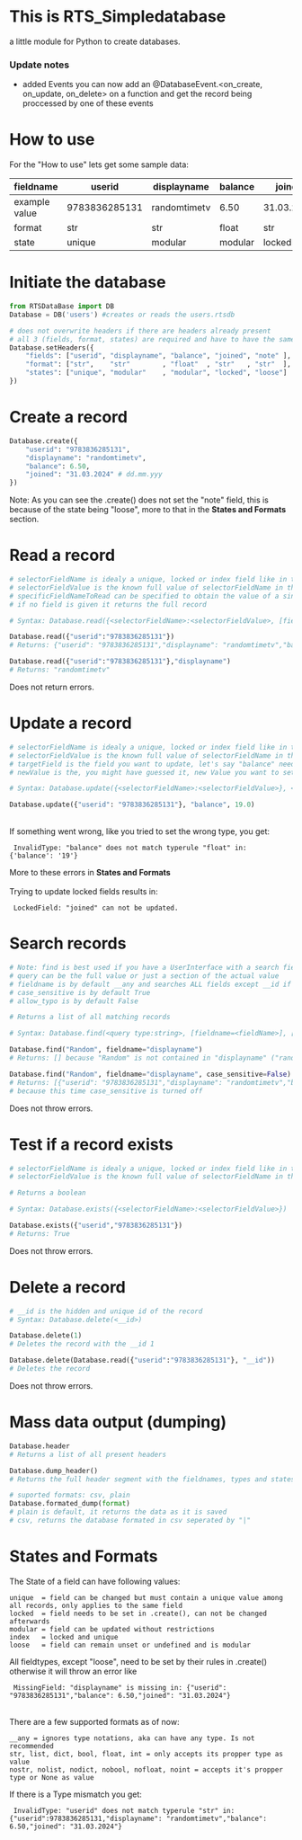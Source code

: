 # This is RTS_Simpledatabase

a little module for Python to create databases.

### Update notes

- added Events
you can now add an @DatabaseEvent.<on_create, on_update, on_delete> on a function and get the record being proccessed by one of these events

# How to use

For the "How to use" lets get some sample data:

| fieldname      | userid        | displayname   | balance  | joined     | note  
|----------------|---------------|---------------|----------|------------|-------
| example value  | 9783836285131 | randomtimetv  | 6.50     | 31.03.2024 |       
| format         | str           | str           | float    | str        | str   
| state          | unique        | modular       | modular  | locked     | loose 

# Initiate the database
```py
from RTSDataBase import DB
Database = DB('users') #creates or reads the users.rtsdb

# does not overwrite headers if there are headers already present
# all 3 (fields, format, states) are required and have to have the same length (in this case 5 entries)
Database.setHeaders({ 
    "fields": ["userid", "displayname", "balance", "joined", "note" ], 
    "format": ["str",    "str"        , "float"  , "str"   , "str"  ], 
    "states": ["unique", "modular"    , "modular", "locked", "loose"]
})
```



# Create a record
```py
Database.create({
    "userid": "9783836285131",
    "displayname": "randomtimetv",
    "balance": 6.50,
    "joined": "31.03.2024" # dd.mm.yyy
})
```
Note: As you can see the .create() does not set the "note" field, this is because of the state being "loose", more to that in the **States and Formats** section.

# Read a record
```py
# selectorFieldName is idealy a unique, locked or index field like in this case "userid"
# selectorFieldValue is the known full value of selectorFieldName in this case "9783836285131"
# specificFieldNameToRead can be specified to obtain the value of a single field of the specified record
# if no field is given it returns the full record

# Syntax: Database.read({<selectorFieldName>:<selectorFieldValue>, [field=specificFieldNameToRead]})

Database.read({"userid":"9783836285131"})
# Returns: {"userid": "9783836285131","displayname": "randomtimetv","balance": 6.50,"joined": "31.03.2024"}

Database.read({"userid":"9783836285131"},"displayname")
# Returns: "randomtimetv"

```
Does not return errors.

# Update a record
```py
# selectorFieldName is idealy a unique, locked or index field like in this case "userid"
# selectorFieldValue is the known full value of selectorFieldName in this case "9783836285131"
# targetField is the field you want to update, let's say "balance" needs to be updated
# newValue is the, you might have guessed it, new Value you want to set, lets say: 19.0

# Syntax: Database.update({<selectorFieldName>:<selectorFieldValue>}, <targetField>, <newValue>)

Database.update({"userid": "9783836285131"}, "balance", 19.0)
```
<br/>If something went wrong, like you tried to set the wrong type, you get:
```
 InvalidType: "balance" does not match typerule "float" in: {'balance': '19'}
```
More to these errors in **States and Formats**
<br/><br/>Trying to update locked fields results in:
```
 LockedField: "joined" can not be updated.
```


# Search records
```py
# Note: find is best used if you have a UserInterface with a search field
# query can be the full value or just a section of the actual value
# fieldname is by default __any and searches ALL fields except __id if they atleast partially contain query, specify to limit the search to a single field
# case_sensitive is by default True
# allow_typo is by default False

# Returns a list of all matching records

# Syntax: Database.find(<query type:string>, [fieldname=<fieldName>], [case_sensitive=<True|False>], [allow_typo=<True|False>])

Database.find("Random", fieldname="displayname")
# Returns: [] because "Random" is not contained in "displayname" ("random" would be contained)

Database.find("Random", fieldname="displayname", case_sensitive=False)
# Returns: [{"userid": "9783836285131","displayname": "randomtimetv","balance": 6.50,"joined": "31.03.2024"}]
# because this time case_sensitive is turned off
```
Does not throw errors.


# Test if a record exists
```py
# selectorFieldName is idealy a unique, locked or index field like in this case "userid"
# selectorFieldValue is the known full value of selectorFieldName in this case "9783836285131"

# Returns a boolean

# Syntax: Database.exists({<selectorFieldName>:<selectorFieldValue>})

Database.exists({"userid","9783836285131"})
# Returns: True
```
Does not throw errors.

# Delete a record
```py
# __id is the hidden and unique id of the record
# Syntax: Database.delete(<__id>)

Database.delete(1)
# Deletes the record with the __id 1

Database.delete(Database.read({"userid":"9783836285131"}, "__id"))
# Deletes the record 
```
Does not throw errors.

# Mass data output (dumping)
```py
Database.header
# Returns a list of all present headers

Database.dump_header()
# Returns the full header segment with the fieldnames, types and states

# suported formats: csv, plain  
Database.formated_dump(format)
# plain is default, it returns the data as it is saved 
# csv, returns the database formated in csv seperated by "|"
```

# States and Formats


The State of a field can have following values:
```
unique  = field can be changed but must contain a unique value among all records, only applies to the same field
locked  = field needs to be set in .create(), can not be changed afterwards
modular = field can be updated without restrictions
index   = locked and unique
loose   = field can remain unset or undefined and is modular
```
All fieldtypes, except "loose", need to be set by their rules in .create() otherwise it will throw an error like 
```
 MissingField: "displayname" is missing in: {"userid": "9783836285131","balance": 6.50,"joined": "31.03.2024"}
```

<br/>There are a few supported formats as of now:
```
__any = ignores type notations, aka can have any type. Is not recommended
str, list, dict, bool, float, int = only accepts its propper type as value
nostr, nolist, nodict, nobool, nofloat, noint = accepts it's propper type or None as value
```
If there is a Type mismatch you get:
```
 InvalidType: "userid" does not match typerule "str" in: {"userid":9783836285131,"displayname": "randomtimetv","balance": 6.50,"joined": "31.03.2024"}
```